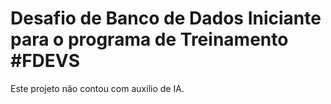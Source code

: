 # Desafio de Banco de Dados Iniciante para o programa de Treinamento #FDEVS

Este projeto não contou com auxilio de IA.
